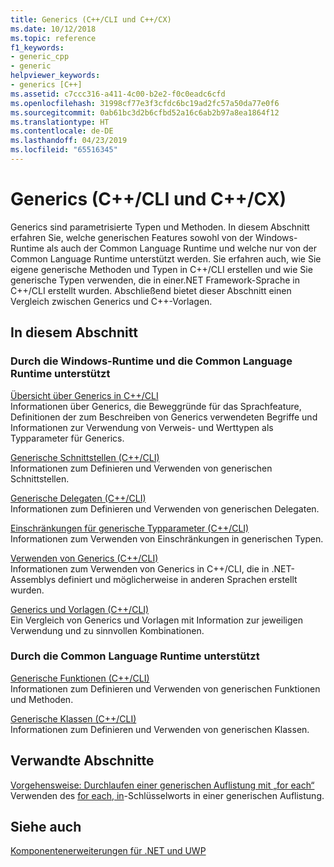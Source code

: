 ```yaml
---
title: Generics (C++/CLI und C++/CX)
ms.date: 10/12/2018
ms.topic: reference
f1_keywords:
- generic_cpp
- generic
helpviewer_keywords:
- generics [C++]
ms.assetid: c7ccc316-a411-4c00-b2e2-f0c0eadc6cfd
ms.openlocfilehash: 31998cf77e3f3cfdc6bc19ad2fc57a50da77e0f6
ms.sourcegitcommit: 0ab61bc3d2b6cfbd52a16c6ab2b97a8ea1864f12
ms.translationtype: HT
ms.contentlocale: de-DE
ms.lasthandoff: 04/23/2019
ms.locfileid: "65516345"
---
```

# <a name="generics--ccli-and-ccx"></a>Generics (C++/CLI und C++/CX)

Generics sind parametrisierte Typen und Methoden. In diesem Abschnitt erfahren Sie, welche generischen Features sowohl von der Windows-Runtime als auch der Common Language Runtime und welche nur von der Common Language Runtime unterstützt werden. Sie erfahren auch, wie Sie eigene generische Methoden und Typen in C++/CLI erstellen und wie Sie generische Typen verwenden, die in einer.NET Framework-Sprache in C++/CLI erstellt wurden. Abschließend bietet dieser Abschnitt einen Vergleich zwischen Generics und C++-Vorlagen.

## <a name="in-this-section"></a>In diesem Abschnitt

### <a name="supported-by-the-windows-runtime-and-the-common-language-runtime"></a>Durch die Windows-Runtime und die Common Language Runtime unterstützt

[Übersicht über Generics in C++/CLI](overview-of-generics-in-visual-cpp.md)<br/>
Informationen über Generics, die Beweggründe für das Sprachfeature, Definitionen der zum Beschreiben von Generics verwendeten Begriffe und Informationen zur Verwendung von Verweis- und Werttypen als Typparameter für Generics.

[Generische Schnittstellen (C++/CLI)](generic-interfaces-visual-cpp.md)<br/>
Informationen zum Definieren und Verwenden von generischen Schnittstellen.

[Generische Delegaten (C++/CLI)](generic-delegates-visual-cpp.md)<br/>
Informationen zum Definieren und Verwenden von generischen Delegaten.

[Einschränkungen für generische Typparameter (C++/CLI)](constraints-on-generic-type-parameters-cpp-cli.md)<br/>
Informationen zum Verwenden von Einschränkungen in generischen Typen.

[Verwenden von Generics (C++/CLI)](consuming-generics-cpp-cli.md)<br/>
Informationen zum Verwenden von Generics in C++/CLI, die in .NET-Assemblys definiert und möglicherweise in anderen Sprachen erstellt wurden.

[Generics und Vorlagen (C++/CLI)](generics-and-templates-visual-cpp.md)<br/>
Ein Vergleich von Generics und Vorlagen mit Information zur jeweiligen Verwendung und zu sinnvollen Kombinationen.

### <a name="supported-by-the-common-language-runtime"></a>Durch die Common Language Runtime unterstützt

[Generische Funktionen (C++/CLI)](generic-functions-cpp-cli.md)<br/>
Informationen zum Definieren und Verwenden von generischen Funktionen und Methoden.

[Generische Klassen (C++/CLI)](generic-classes-cpp-cli.md)<br/>
Informationen zum Definieren und Verwenden von generischen Klassen.

## <a name="related-sections"></a>Verwandte Abschnitte

[Vorgehensweise: Durchlaufen einer generischen Auflistung mit „for each“](../dotnet/how-to-iterate-over-a-generic-collection-with-for-each.md)<br/>
Verwenden des [for each, in](../dotnet/for-each-in.md)-Schlüsselworts in einer generischen Auflistung.

## <a name="see-also"></a>Siehe auch

[Komponentenerweiterungen für .NET und UWP](component-extensions-for-runtime-platforms.md)
